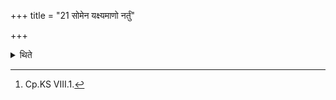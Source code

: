 +++
title = "21 सोमेन यक्ष्यमाणो नर्तुं"

+++

<details><summary>थिते</summary>

21. A performer who is going to perform a Soma-sacrifice may not heed either the season or constellation.[^1]  

[^1]: Cp.KS VIII.1.
</details>
